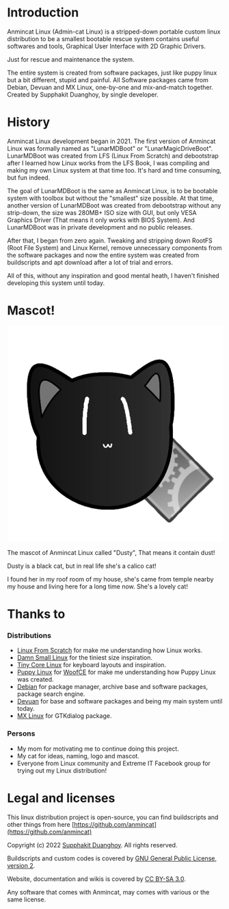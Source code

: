 # Introduction

Anmincat Linux (Admin-cat Linux) is a stripped-down portable custom linux distribution to be a smallest bootable rescue system
contains useful softwares and tools, Graphical User Interface  with 2D Graphic Drivers. 

Just for rescue and maintenance the system.

The entire system is created from software packages, just like puppy linux but a bit different, stupid and painful.
All Software packages came from Debian, Devuan and MX Linux, one-by-one and mix-and-match together. Created by Supphakit Duanghoy, by single developer.

# History

Anmincat Linux development began in 2021. The first version of Anmincat Linux was formally named as "LunarMDBoot" or "LunarMagicDriveBoot".
LunarMDBoot was created from LFS (Linux From Scratch) and debootstrap after I learned how Linux works from the LFS Book, I was compiling and making
my own Linux system at that time too. It's hard and time consuming, but fun indeed.

The goal of LunarMDBoot is the same as Anmincat Linux, is to be bootable system with toolbox but without the "smallest" size possible.
At that time, another version of LunarMDBoot was created from debootstrap without any strip-down, the size was 280MB+ ISO size with GUI,
but only VESA Graphics Driver (That means it only works with BIOS System). And LunarMDBoot was in private development and no public releases.

After that, I began from zero again. Tweaking and stripping down RootFS (Root File System) and Linux Kernel, remove unnecessary components from the software packages
and now the entire system was created from buildscripts and apt download after a lot of trial and errors.

All of this, without any inspiration and good mental heath, I haven't finished developing this system until today.

# Mascot!

![logo_512](img/logo_512.png)

The mascot of Anmincat Linux called "Dusty", That means it contain dust!

Dusty is a black cat, but in real life she's a calico cat!

I found her in my roof room of my house, she's came from temple nearby my house and living here for a long time now.
She's a lovely cat!

# Thanks to

### Distributions

* [Linux From Scratch](https://www.linuxfromscratch.org) for make me understanding how Linux works.
* [Damn Small Linux](http://www.damnsmalllinux.org/) for the tiniest size inspiration.
* [Tiny Core Linux](http://tinycorelinux.net/) for keyboard layouts and inspiration.
* [Puppy Linux](https://puppylinux-woof-ce.github.io/) for [WoofCE](https://github.com/puppylinux-woof-CE/woof-CE) for make me understanding how Puppy Linux was created.
* [Debian](https://www.debian.org/) for package manager, archive base and software packages, package search engine.
* [Devuan](https://www.devuan.org/) for base and software packages and being my main system until today.
* [MX Linux](https://mxlinux.org/) for GTKdialog package.

### Persons

* My mom for motivating me to continue doing this project.
* My cat for ideas, naming, logo and mascot.
* Everyone from Linux community and Extreme IT Facebook group for trying out my Linux distribution!

# Legal and licenses

This linux distribution project is open-source, you can find buildscripts and other things from here [https://github.com/anmincat](https://github.com/anmincat)

Copyright (c) 2022 [Supphakit Duanghoy](https://github.com/supphakitbvn). All rights reserved.

Buildscripts and custom codes is covered by [GNU General Public License, version 2](https://www.gnu.org/licenses/old-licenses/gpl-2.0.html).

Website, documentation and wikis is covered by [CC BY-SA 3.0](https://creativecommons.org/licenses/by-sa/3.0/).

Any software that comes with Anmincat, may comes with various or the same license.
